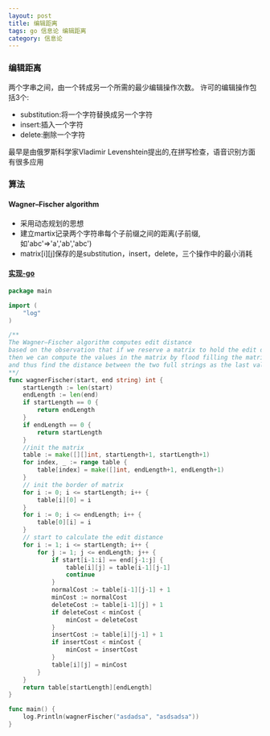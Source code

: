 ```yaml
---
layout: post
title: 编辑距离 
tags: go 信息论 编辑距离
category: 信息论
---
```

### 编辑距离
两个字串之间，由一个转成另一个所需的最少编辑操作次数。
许可的编辑操作包括3个:

*	substitution:将一个字符替换成另一个字符
*	insert:插入一个字符
*	delete:删除一个字符

最早是由俄罗斯科学家Vladimir Levenshtein提出的,在拼写检查，语音识别方面有很多应用
### 算法
#### Wagner–Fischer algorithm

*	采用动态规划的思想
*	建立martix记录两个字符串每个子前缀之间的距离(子前缀,如'abc'=>'a','ab','abc')
*	matrix[i][j]保存的是substitution，insert，delete，三个操作中的最小消耗

#### [实现-go](https://github.com/wcong/practices/blob/master/levenshtein/wagner-fischer.go)
``` go
package main

import (
	"log"
)

/**
The Wagner–Fischer algorithm computes edit distance
based on the observation that if we reserve a matrix to hold the edit distances between all prefixes of the first string and all prefixes of the second,
then we can compute the values in the matrix by flood filling the matrix,
and thus find the distance between the two full strings as the last value computed
**/
func wagnerFischer(start, end string) int {
	startLength := len(start)
	endLength := len(end)
	if startLength == 0 {
		return endLength
	}
	if endLength == 0 {
		return startLength
	}
	//init the matrix
	table := make([][]int, startLength+1, startLength+1)
	for index, _ := range table {
		table[index] = make([]int, endLength+1, endLength+1)
	}
	// init the border of matrix
	for i := 0; i <= startLength; i++ {
		table[i][0] = i
	}
	for i := 0; i <= endLength; i++ {
		table[0][i] = i
	}
	// start to calculate the edit distance
	for i := 1; i <= startLength; i++ {
		for j := 1; j <= endLength; j++ {
			if start[i-1:i] == end[j-1:j] {
				table[i][j] = table[i-1][j-1]
				continue
			}
			normalCost := table[i-1][j-1] + 1
			minCost := normalCost
			deleteCost := table[i-1][j] + 1
			if deleteCost < minCost {
				minCost = deleteCost
			}
			insertCost := table[i][j-1] + 1
			if insertCost < minCost {
				minCost = insertCost
			}
			table[i][j] = minCost
		}
	}
	return table[startLength][endLength]
}

func main() {
	log.Println(wagnerFischer("asdadsa", "asdsadsa"))
}

```
